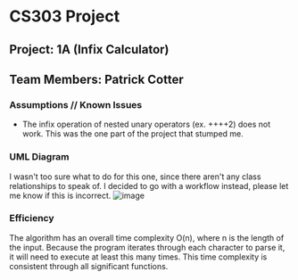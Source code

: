 # CS303 Project
## Project: 1A (Infix Calculator)
## Team Members: Patrick Cotter

### Assumptions // Known Issues
- The infix operation of nested unary operators (ex. ++++2) does not work. This was the one part of the project that stumped me.

### UML Diagram
I wasn't too sure what to do for this one, since there aren't any class relationships to speak of. I decided to go with a workflow instead, please let me know if this is incorrect.
![image](https://github.com/InQuognito/CS303_Project/assets/44120299/db5b6bad-b933-4b87-881b-3baf5f77805b)

### Efficiency
The algorithm has an overall time complexity O(n), where n is the length of the input. Because the program iterates through each character to parse it, it will need to execute at least this many times. This time complexity is consistent through all significant functions.
